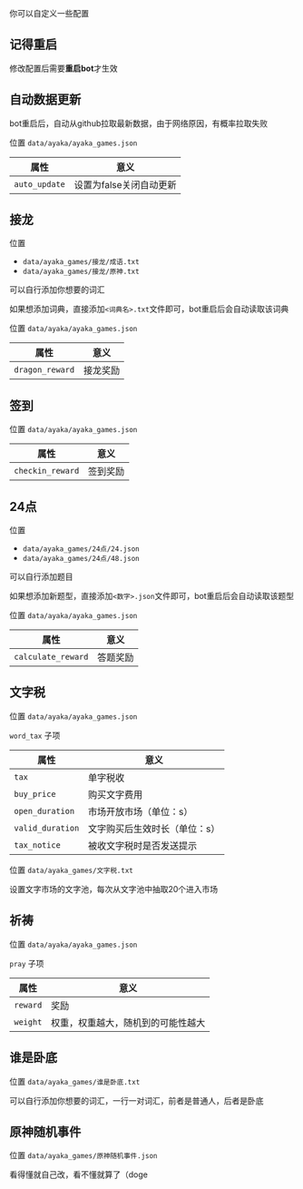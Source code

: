 你可以自定义一些配置

## 记得重启

修改配置后需要**重启bot**才生效

## 自动数据更新

bot重启后，自动从github拉取最新数据，由于网络原因，有概率拉取失败

位置 `data/ayaka/ayaka_games.json`

| 属性          | 意义                    |
| ------------- | ----------------------- |
| `auto_update` | 设置为false关闭自动更新 |

## 接龙

位置

- `data/ayaka_games/接龙/成语.txt`
- `data/ayaka_games/接龙/原神.txt`

可以自行添加你想要的词汇

如果想添加词典，直接添加`<词典名>.txt`文件即可，bot重启后会自动读取该词典

位置 `data/ayaka/ayaka_games.json`

| 属性            | 意义     |
| --------------- | -------- |
| `dragon_reward` | 接龙奖励 |

## 签到

位置 `data/ayaka/ayaka_games.json`

| 属性             | 意义     |
| ---------------- | -------- |
| `checkin_reward` | 签到奖励 |

## 24点

位置

- `data/ayaka_games/24点/24.json`
- `data/ayaka_games/24点/48.json`

可以自行添加题目

如果想添加新题型，直接添加`<数字>.json`文件即可，bot重启后会自动读取该题型

位置 `data/ayaka/ayaka_games.json`

| 属性               | 意义     |
| ------------------ | -------- |
| `calculate_reward` | 答题奖励 |

## 文字税

位置 `data/ayaka/ayaka_games.json`


`word_tax` 子项

| 属性             | 意义                          |
| ---------------- | ----------------------------- |
| `tax`            | 单字税收                      |
| `buy_price`      | 购买文字费用                  |
| `open_duration`  | 市场开放市场（单位：s）       |
| `valid_duration` | 文字购买后生效时长（单位：s） |
| `tax_notice`     | 被收文字税时是否发送提示      |

位置 `data/ayaka_games/文字税.txt`

设置文字市场的文字池，每次从文字池中抽取20个进入市场

## 祈祷

位置 `data/ayaka/ayaka_games.json`

`pray` 子项

| 属性     | 意义                               |
| -------- | ---------------------------------- |
| `reward` | 奖励                               |
| `weight` | 权重，权重越大，随机到的可能性越大 |

## 谁是卧底

位置 `data/ayaka_games/谁是卧底.txt`

可以自行添加你想要的词汇，一行一对词汇，前者是普通人，后者是卧底

## 原神随机事件

位置 `data/ayaka_games/原神随机事件.json`

看得懂就自己改，看不懂就算了（doge
